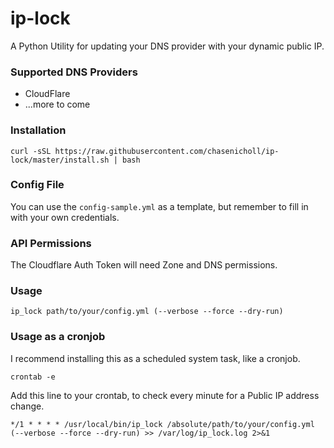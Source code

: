 # ip-lock

A Python Utility for updating your DNS provider with your dynamic public IP.

### Supported DNS Providers
- CloudFlare
- ...more to come


### Installation

```shell
curl -sSL https://raw.githubusercontent.com/chasenicholl/ip-lock/master/install.sh | bash
```


### Config File

You can use the `config-sample.yml` as a template, but remember to fill in with your own credentials. 


### API Permissions

The Cloudflare Auth Token will need Zone and DNS permissions.


### Usage

```shell
ip_lock path/to/your/config.yml (--verbose --force --dry-run)
```

### Usage as a cronjob

I recommend installing this as a scheduled system task, like a cronjob.

```shell
crontab -e
```

Add this line to your crontab, to check every minute for a Public IP address change.

```crontab
*/1 * * * * /usr/local/bin/ip_lock /absolute/path/to/your/config.yml (--verbose --force --dry-run) >> /var/log/ip_lock.log 2>&1
```